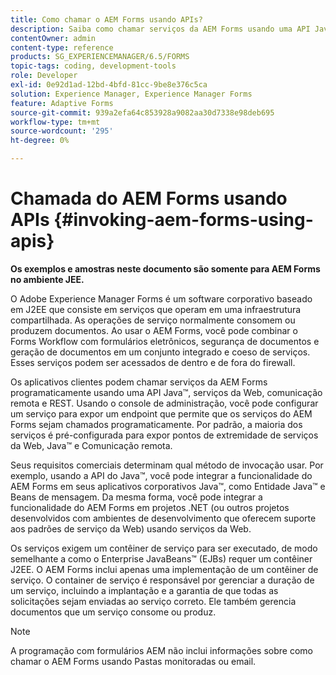 ```yaml
---
title: Como chamar o AEM Forms usando APIs?
description: Saiba como chamar serviços da AEM Forms usando uma API Java&trade;, serviços da Web, comunicação remota e REST.
contentOwner: admin
content-type: reference
products: SG_EXPERIENCEMANAGER/6.5/FORMS
topic-tags: coding, development-tools
role: Developer
exl-id: 0e92d1ad-12bd-4bfd-81cc-9be8e376c5ca
solution: Experience Manager, Experience Manager Forms
feature: Adaptive Forms
source-git-commit: 939a2efa64c853928a9082aa30d7338e98deb695
workflow-type: tm+mt
source-wordcount: '295'
ht-degree: 0%

---
```


# Chamada do AEM Forms usando APIs {#invoking-aem-forms-using-apis}

**Os exemplos e amostras neste documento são somente para AEM Forms no ambiente JEE.**

O Adobe Experience Manager Forms é um software corporativo baseado em J2EE que consiste em serviços que operam em uma infraestrutura compartilhada. As operações de serviço normalmente consomem ou produzem documentos. Ao usar o AEM Forms, você pode combinar o Forms Workflow com formulários eletrônicos, segurança de documentos e geração de documentos em um conjunto integrado e coeso de serviços. Esses serviços podem ser acessados de dentro e de fora do firewall.

Os aplicativos clientes podem chamar serviços da AEM Forms programaticamente usando uma API Java™, serviços da Web, comunicação remota e REST. Usando o console de administração, você pode configurar um serviço para expor um endpoint que permite que os serviços do AEM Forms sejam chamados programaticamente. Por padrão, a maioria dos serviços é pré-configurada para expor pontos de extremidade de serviços da Web, Java™ e Comunicação remota.

Seus requisitos comerciais determinam qual método de invocação usar. Por exemplo, usando a API do Java™, você pode integrar a funcionalidade do AEM Forms em seus aplicativos corporativos Java™, como Entidade Java™ e Beans de mensagem. Da mesma forma, você pode integrar a funcionalidade do AEM Forms em projetos .NET (ou outros projetos desenvolvidos com ambientes de desenvolvimento que oferecem suporte aos padrões de serviço da Web) usando serviços da Web.

Os serviços exigem um contêiner de serviço para ser executado, de modo semelhante a como o Enterprise JavaBeans™ (EJBs) requer um contêiner J2EE. O AEM Forms inclui apenas uma implementação de um contêiner de serviço. O container de serviço é responsável por gerenciar a duração de um serviço, incluindo a implantação e a garantia de que todas as solicitações sejam enviadas ao serviço correto. Ele também gerencia documentos que um serviço consome ou produz.

>[!NOTE]
>
>A programação com formulários AEM não inclui informações sobre como chamar o AEM Forms usando Pastas monitoradas ou email.
